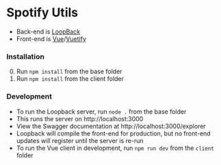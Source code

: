 # Spotify Utils

* Back-end is [LoopBack](http://loopback.io)
* Front-end is [Vue](http://vuejs.org)/[Vuetify](http://vuetifyjs.com)

### Installation
0. Run `npm install` from the base folder
0. Run `npm install` from the client folder

### Development
* To run the Loopback server, run `node .` from the base folder
 * This runs the server on http://localhost:3000
 * View the Swagger documentation at http://localhost:3000/explorer
 * Loopback will compile the front-end for production, but no front-end updates will register until the server is re-run
* To run the Vue client in development, run `npm run dev` from the `client` folder
